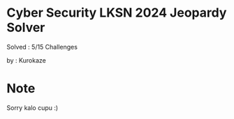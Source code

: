 # Cyber Security LKSN 2024 Jeopardy Solver

Solved : 5/15 Challenges

by : Kurokaze

# Note
Sorry kalo cupu :)
